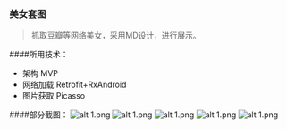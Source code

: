 ### 美女套图
> 抓取豆瓣等网络美女，采用MD设计，进行展示。

####所用技术：
- 架构
    MVP
- 网络加载
    Retrofit+RxAndroid
- 图片获取
    Picasso
    
####部分截图：
![alt 1.png](imgs/1.png)
![alt 1.png](imgs/4.png)
![alt 1.png](imgs/5.png)
![alt 1.png](imgs/7.png)
![alt 1.png](imgs/9.png)
